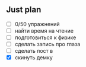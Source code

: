 ## Just plan
- [ ] 0/50 упражнений
- [ ] найти время на чтение
- [ ] подготовиться к физике
- [ ] сделать запись про глаза
- [ ] сделать пост в 
- [x] скинуть демку
